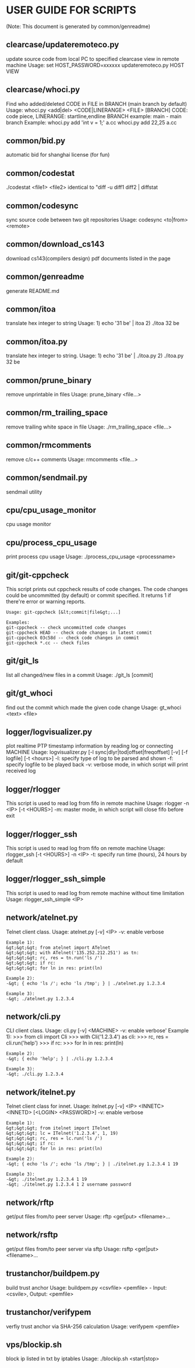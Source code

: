 <h1>USER GUIDE FOR SCRIPTS</h1>
(Note: This document is generated by common/genreadme)<br>

<h2>clearcase/updateremoteco.py</h2>
    update source code from local PC to specified clearcase view in remote machine
    Usage:
    set HOST_PASSWORD=xxxxxx
    updateremoteco.py HOST VIEW

<h2>clearcase/whoci.py</h2>
    Find who added/deleted CODE in FILE in BRANCH (main branch by default)
    Usage: whoci.py &lt;add|del&gt; &lt;CODE|LINERANGE&gt; &lt;FILE&gt; [BRANCH]
    CODE: code piece, LINERANGE: startline,endline
    BRANCH example:
    main - main branch
    Example:
    whoci.py add 'int v = 1;' a.cc
    whoci.py add 22,25 a.cc

<h2>common/bid.py</h2>
    automatic bid for shanghai license (for fun)

<h2>common/codestat</h2>
    ./codestat &lt;file1&gt; &lt;file2&gt;
    identical to "diff -u diff1 diff2 | diffstat

<h2>common/codesync</h2>
    sync source code between two git repositories
    Usage: codesync &lt;to|from&gt; &lt;remote&gt;

<h2>common/download_cs143</h2>
    download cs143(compilers design) pdf documents listed in the page

<h2>common/genreadme</h2>
    generate README.md

<h2>common/itoa</h2>
    translate hex integer to string
    Usage:
    1) echo '31 be' | itoa
    2) ./itoa 32 be

<h2>common/itoa.py</h2>
    translate hex integer to string.
    Usage:
    1) echo '31 be' | ./itoa.py
    2) ./itoa.py 32 be

<h2>common/prune_binary</h2>
    remove unprintable in files
    Usage: prune_binary &lt;file...&gt;

<h2>common/rm_trailing_space</h2>
    remove trailing white space in file
    Usage: ./rm_trailing_space &lt;file...&gt;

<h2>common/rmcomments</h2>
    remove c/c++ comments
    Usage: rmcomments &lt;file...&gt;

<h2>common/sendmail.py</h2>
    sendmail utility

<h2>cpu/cpu_usage_monitor</h2>
    cpu usage monitor

<h2>cpu/process_cpu_usage</h2>
    print process cpu usage
    Usage: ./process_cpu_usage &lt;processname&gt;

<h2>git/git-cppcheck</h2>
    This script prints out cppcheck results of code changes.
    The code changes could be uncommitted (by default) or commit specified.
    It returns 1 if there're error or warning reports.
    
    Usage: git-cppcheck [&lt;commit|file&gt;...]
    
    Examples:
    git-cppcheck -- check uncommitted code changes
    git-cppcheck HEAD -- check code changes in latest commit
    git-cppcheck 03c58d -- check code changes in commit
    git-cppcheck *.cc -- check files

<h2>git/git_ls</h2>
    list all changed/new files in a commit
    Usage: ./git_ls [commit]

<h2>git/gt_whoci</h2>
    find out the commit which made the given code change
    Usage: gt_whoci &lt;text&gt; &lt;file&gt;

<h2>logger/logvisualizer.py</h2>
    plot realtime PTP timestamp information by reading log or connecting MACHINE
    Usage: logvisualizer.py [-l sync|dlyr|tod|offset|freqoffset] [-v] [-f logfile] [-t &lt;hours&gt;]
    -l: specify type of log to be parsed and shown
    -f: specify logfile to be played back
    -v: verbose mode, in which script will print received log

<h2>logger/rlogger</h2>
    This script is used to read log from fifo in remote machine
    Usage: rlogger -n &lt;IP&gt; [-t &lt;HOURS&gt;]
    -m: master mode, in which script will close fifo before exit

<h2>logger/rlogger_ssh</h2>
    This script is used to read log from fifo on remote machine
    Usage: rlogger_ssh [-t &lt;HOURS&gt;] -n &lt;IP&gt;
    -t: specify run time (hours), 24 hours by default

<h2>logger/rlogger_ssh_simple</h2>
    This script is used to read log from remote machine without time limitation
    Usage: rlogger_ssh_simple &lt;IP&gt;

<h2>network/atelnet.py</h2>
    Telnet client class.
    Usage: atelnet.py [-v] &lt;IP&gt;
    -v: enable verbose
    
    Example 1):
    &gt;&gt;&gt; from atelnet import ATelnet
    &gt;&gt;&gt; with ATelnet('135.252.212.251') as tn:
    &gt;&gt;&gt; rc, res = tn.run('ls /')
    &gt;&gt;&gt; if rc:
    &gt;&gt;&gt; for ln in res: print(ln)
    
    Example 2):
    -&gt; { echo 'ls /'; echo 'ls /tmp'; } | ./atelnet.py 1.2.3.4
    
    Example 3):
    -&gt; ./atelnet.py 1.2.3.4

<h2>network/cli.py</h2>
    CLI client class.
    Usage: cli.py [-v] &lt;MACHINE&gt;
    -v: enable verbose'
    Example 1):
    &gt;&gt;&gt; from cli import Cli
    &gt;&gt;&gt; with Cli('1.2.3.4') as cli:
    &gt;&gt;&gt; rc, res = cli.run('help')
    &gt;&gt;&gt; if rc:
    &gt;&gt;&gt; for ln in res: print(ln)
    
    Example 2):
    -&gt; { echo 'help'; } | ./cli.py 1.2.3.4
    
    Example 3):
    -&gt; ./cli.py 1.2.3.4

<h2>network/itelnet.py</h2>
    Telnet client class for innet.
    Usage: itelnet.py [-v] &lt;IP&gt; &lt;INNETC&gt; &lt;INNETD&gt; [&lt;LOGIN&gt; &lt;PASSWORD&gt;]
    -v: enable verbose
    
    Example 1):
    &gt;&gt;&gt; from itelnet import ITelnet
    &gt;&gt;&gt; lc = ITelnet('1.2.3.4', 1, 19)
    &gt;&gt;&gt; rc, res = lc.run('ls /')
    &gt;&gt;&gt; if rc:
    &gt;&gt;&gt; for ln in res: print(ln)
    
    Example 2):
    -&gt; { echo 'ls /'; echo 'ls /tmp'; } | ./itelnet.py 1.2.3.4 1 19
    
    Example 3):
    -&gt; ./itelnet.py 1.2.3.4 1 19
    -&gt; ./itelnet.py 1.2.3.4 1 2 username password

<h2>network/rftp</h2>
    get/put files from/to peer server
    Usage: rftp &lt;get|put&gt; &lt;filename&gt;...

<h2>network/rsftp</h2>
    get/put files from/to peer server via sftp
    Usage: rsftp &lt;get|put&gt; &lt;filename&gt;...

<h2>trustanchor/buildpem.py</h2>
    build trust anchor
    Usage: buildpem.py &lt;csvfile&gt; &lt;pemfile&gt;
    - Input: &lt;csvile&gt;, Output: &lt;pemfile&gt;

<h2>trustanchor/verifypem</h2>
    verfiy trust anchor via SHA-256 calculation
    Usage: verifypem &lt;pemfile&gt;

<h2>vps/blockip.sh</h2>
    block ip listed in txt by iptables
    Usage: ./blockip.sh &lt;start|stop&gt;

